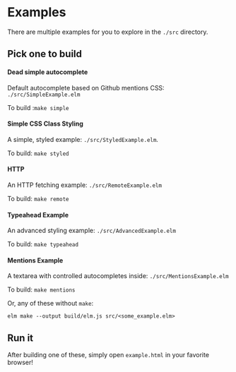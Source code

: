 # Examples

There are multiple examples for you to explore in the `./src` directory.

## Pick one to build

#### Dead simple autocomplete

Default autocomplete based on Github mentions CSS: `./src/SimpleExample.elm`

To build :`make simple`

#### Simple CSS Class Styling

A simple, styled example: `./src/StyledExample.elm`.

To build: `make styled`


#### HTTP

An HTTP fetching example: `./src/RemoteExample.elm`

To build: `make remote`


#### Typeahead Example

An advanced styling example: `./src/AdvancedExample.elm`

To build: `make typeahead`

#### Mentions Example

A textarea with controlled autocompletes inside: `./src/MentionsExample.elm`

To build: `make mentions`

Or, any of these without `make`:

`elm make --output build/elm.js src/<some_example.elm>`

## Run it

After building one of these, simply open `example.html` in your favorite browser!
